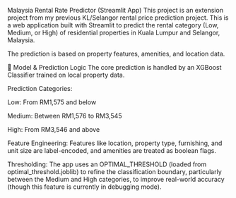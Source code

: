 Malaysia Rental Rate Predictor (Streamlit App)
This project is an extension project from my previous KL/Selangor rental price prediction project. This is a web application built with Streamlit to predict the rental category (Low, Medium, or High) of residential properties in Kuala Lumpur and Selangor, Malaysia.

The prediction is based on property features, amenities, and location data.

🧠 Model & Prediction Logic
The core prediction is handled by an XGBoost Classifier trained on local property data.

Prediction Categories:

Low: From RM1,575 and below

Medium: Between RM1,576 to RM3,545

High: From RM3,546 and above

Feature Engineering: Features like location, property type, furnishing, and unit size are label-encoded, and amenities are treated as boolean flags.

Thresholding: The app uses an OPTIMAL_THRESHOLD (loaded from optimal_threshold.joblib) to refine the classification boundary, particularly between the Medium and High categories, to improve real-world accuracy (though this feature is currently in debugging mode).